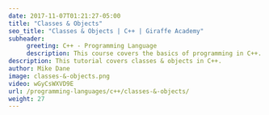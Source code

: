 ```yaml
---
date: 2017-11-07T01:21:27-05:00
title: "Classes & Objects"
seo_title: "Classes & Objects | C++ | Giraffe Academy"
subheader:
     greeting: C++ - Programming Language
     description: This course covers the basics of programming in C++. Work your way through the videos and we'll teach you everything you need to know to start your programming journey!
description: This tutorial covers classes & objects in C++.
author: Mike Dane
image: classes-&-objects.png
video: wGyCsWXVD9E
url: /programming-languages/c++/classes-&-objects/
weight: 27
---
```

